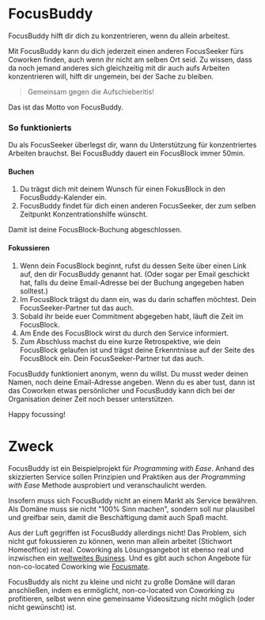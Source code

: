 # FocusBuddy
FocusBuddy hilft dir dich zu konzentrieren, wenn du allein arbeitest.

Mit FocusBuddy kann du dich jederzeit einen anderen FocusSeeker fürs Coworken finden, auch wenn ihr nicht am selben Ort seid. Zu wissen, dass da noch jemand anderes sich gleichzeitig mit dir auch aufs Arbeiten konzentrieren will, hilft dir ungemein, bei der Sache zu bleiben.

>  Gemeinsam gegen die Aufschieberitis!

Das ist das Motto von FocusBuddy.

### So funktionierts

Du als FocusSeeker überlegst dir, wann du Unterstützung für konzentriertes Arbeiten brauchst. Bei FocusBuddy dauert ein FocusBlock immer 50min.

####  Buchen

1. Du trägst dich mit deinem Wunsch für einen FokusBlock in den FocusBuddy-Kalender ein.
2. FocusBuddy findet für dich einen anderen FocusSeeker, der zum selben Zeitpunkt Konzentrationshilfe wünscht.

Damit ist deine FocusBlock-Buchung abgeschlossen.

#### Fokussieren

1. Wenn dein FocusBlock beginnt, rufst du dessen Seite über einen Link auf, den dir FocusBuddy genannt hat. (Oder sogar per Email geschickt hat, falls du deine Email-Adresse bei der Buchung angegeben haben solltest.)
2. Im FocusBlock trägst du dann ein, was du darin schaffen möchtest. Dein FocusSeeker-Partner tut das auch.
3. Sobald ihr beide euer Commitment abgegeben habt, läuft die Zeit im FocusBlock.
4. Am Ende des FocusBlock wirst du durch den Service informiert.
5. Zum Abschluss machst du eine kurze Retrospektive, wie dein FocusBlock gelaufen ist und trägst deine Erkenntnisse auf der Seite des FocusBlock ein. Dein FocusSeeker-Partner tut das auch.

FocusBuddy funktioniert anonym, wenn du willst. Du musst weder deinen Namen, noch deine Email-Adresse angeben. Wenn du es aber tust, dann ist das Coworken etwas persönlicher und FocusBuddy kann dich bei der Organisation deiner Zeit noch besser unterstützen.

Happy focussing!

# Zweck

FocusBuddy ist ein Beispielprojekt für *Programming with Ease*. Anhand des skizzierten Service sollen Prinzipien und Praktiken aus der *Programming with Ease* Methode ausprobiert und veranschaulicht werden.

Insofern muss sich FocusBuddy nicht an einem Markt als Service bewähren. Als Domäne muss sie nicht "100% Sinn machen", sondern soll nur plausibel und greifbar sein, damit die Beschäftigung damit auch Spaß macht.

Aus der Luft gegriffen ist FocusBuddy allerdings nicht! Das Problem, sich nicht gut fokussieren zu können, wenn man allein arbeitet (Stichwort Homeoffice) ist real. Coworking als Lösungsangebot ist ebenso real und inzwischen ein [weltweites Business](https://essensys.tech/blog/2019-coworking-market-forecast/). Und es gibt auch schon Angebote für non-co-located Coworking wie [Focusmate](https://www.focusmate.com/).

FocusBuddy als nicht zu kleine und nicht zu große Domäne will daran anschließen, indem es ermöglicht, non-co-located von Coworking zu profitieren, selbst wenn eine gemeinsame Videositzung nicht möglich (oder nicht gewünscht) ist.



